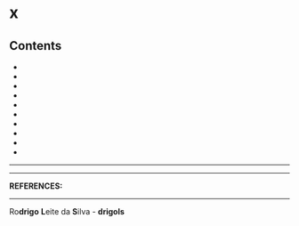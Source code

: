 # x

## Contents

 - [](#)
 - [](#)
 - [](#)
 - [](#)
 - [](#)
 - [](#)
 - [](#)
 - [](#)
 - [](#)
 - [](#)

---

<div id=""></div>























































---

**REFERENCES:**  
[]()  

---

Ro**drigo** **L**eite da **S**ilva - **drigols**
